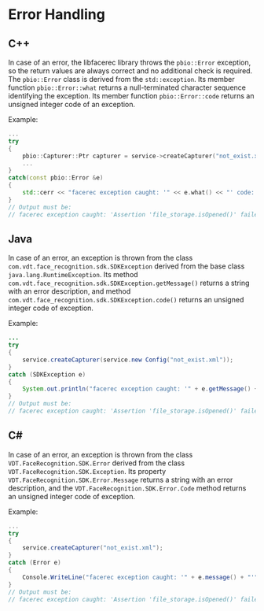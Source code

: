 # Error Handling

## C++

In case of an error, the libfacerec library throws the `pbio::Error` exception, so the return values are always correct and no additional check is required. The `pbio::Error` class is derived from the `std::exception`. Its member function `pbio::Error::what` returns a null-terminated character sequence identifying the exception. Its member function `pbio::Error::code` returns an unsigned integer code of an exception.

Example:
```cpp
...
try
{
    pbio::Capturer::Ptr capturer = service->createCapturer("not_exist.xml");
    ...
}
catch(const pbio::Error &e)
{
    std::cerr << "facerec exception caught: '" << e.what() << "' code: " << std::hex << e.code() << std::endl;
}
// Output must be:
// facerec exception caught: 'Assertion 'file_storage.isOpened()' failed (error creating Capturer: ini file not opened), error code: 0x6b1ae8c5. wrap code: 0x272e96e4.' code: 6b1ae8c5
```

## Java

In case of an error, an exception is thrown from the class `com.vdt.face_recognition.sdk.SDKException` derived from the base class `java.lang.RuntimeException`. Its method `com.vdt.face_recognition.sdk.SDKException.getMessage()` returns a string with an error description, and method `com.vdt.face_recognition.sdk.SDKException.code()` returns an unsigned integer code of exception.

Example:
```java
...
try
{
    service.createCapturer(service.new Config("not_exist.xml"));
}
catch (SDKException e)
{
    System.out.println("facerec exception caught: '" + e.getMessage() + "'");
}
// Output must be:
// facerec exception caught: 'Assertion 'file_storage.isOpened()' failed (error creating Capturer: ini file not opened), error code: 0x6b1ae8c5. wrap code: 0x7c7b4c95.'
```

## C#

In case of an error, an exception is thrown from the class `VDT.FaceRecognition.SDK.Error` derived from the class `VDT.FaceRecognition.SDK.Exception`. Its property `VDT.FaceRecognition.SDK.Error.Message` returns a string with an error description, and the `VDT.FaceRecognition.SDK.Error.Code` method returns an unsigned integer code of exception.

Example:
```cs
...
try
{
    service.createCapturer("not_exist.xml");
}
catch (Error e)
{
    Console.WriteLine("facerec exception caught: '" + e.message() + "'");
}
// Output must be:
// facerec exception caught: 'Assertion 'file_storage.isOpened()' failed (error creating Capturer: ini file not opened), error code: 0x6b1ae8c5. wrap code: 0x7c7b4c95.'
```
